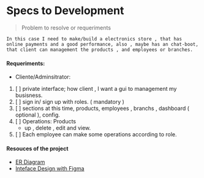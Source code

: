 # Specs to Development

> Problem to resolve or requeriments

    In this case I need to make/build a electronics store , that has online payments and a good performance, also , maybe has an chat-boot, that client can management the products , and employees or branches.

#### Requeriments:

- Cliente/Adminsitrator:
1. [ ] private interface; how client , I want a gui to management my busisness.
2. [ ] sign in/ sign up with roles. ( mandatory )
3. [ ] sections at this time, products, employees , branchs , dashboard ( optional ), config.
4. [ ] Operations: Products 
    - up , delete , edit and view.
5. [ ] Each employee can make some operations according to role.




#### Resouces of the project
- [ER Diagram](https://lucid.app/lucidchart/04f9b7ee-6b1f-41e4-8f08-c4ff0b0a21f8/edit?viewport_loc=69%2C-21%2C2638%2C1258%2C0_0&invitationId=inv_e3bcd169-7eb2-4236-adfc-5c83e4814bed)
- [Inteface Design with Figma]()